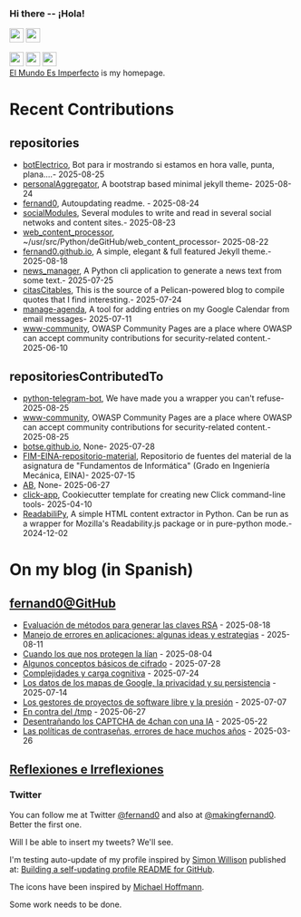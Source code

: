 ### Hi there -- ¡Hola!

<a href="mailto:ftricas@unizar.es" title="e-mail"><i class="svg-icon email"></i></a> 
<a href="https://www.linkedin.com/in/fernand0" title="My LinkedIn//Mi LinkedIn"><img src="https://img.shields.io/badge/linkedin-%230077B5.svg?&style=for-the-badge&logo=linkedin&logoColor=white" height=25></a> 
<a href="https://www.twitter.com/fernand0" title="My Twitter//Mi Twitter"><img src="https://img.shields.io/badge/twitter-%231DA1F2.svg?&style=for-the-badge&logo=twitter&logoColor=white" height=25></i></a> 
<link href="https://mastodon.social/@fernand0" rel="me" title="My Mastodon//Mi Mastodon"><img src="https://img.shields.io/static/v1?label=Mastodon&message=Social&color=blue" height=25></i></a> 
<a href="https://flickr.com/fernand0"><img src="https://img.shields.io/static/v1?label=Flickr&message=Images&color=blue" height=25></a>
<a href="https://dev.to/fernand0"><img src="https://img.shields.io/badge/DEV.TO-%230A0A0A.svg?&style=for-the-badge&logo=dev-dot-to&logoColor=white" height=25></a>
<div>
<a href="https://elmundoesimperfecto.com/" rel="me">El Mundo Es Imperfecto</a> is my homepage.
</div>

# Recent Contributions
<!-- recent_releases starts -->


## repositories
* [botElectrico](https://github.com/fernand0/botElectrico),  Bot para ir mostrando si estamos en hora valle, punta, plana....- 2025-08-25
* [personalAggregator](https://github.com/fernand0/personalAggregator),  A bootstrap based minimal jekyll theme- 2025-08-24
* [fernand0](https://github.com/fernand0/fernand0),  Autoupdating readme. - 2025-08-24
* [socialModules](https://github.com/fernand0/socialModules),  Several modules to write and read in several social netwoks and content sites.- 2025-08-23
* [web_content_processor](https://github.com/fernand0/web_content_processor),  ~/usr/src/Python/deGitHub/web_content_processor- 2025-08-22
* [fernand0.github.io](https://github.com/fernand0/fernand0.github.io),  A simple, elegant & full featured Jekyll theme.- 2025-08-18
* [news_manager](https://github.com/fernand0/news_manager),  A Python cli application to generate a news text from some text.- 2025-07-25
* [citasCitables](https://github.com/fernand0/citasCitables),  This is the source of a Pelican-powered blog to compile quotes that I find interesting.- 2025-07-24
* [manage-agenda](https://github.com/fernand0/manage-agenda),  A tool for adding entries on my Google Calendar from email messages- 2025-07-11
* [www-community](https://github.com/fernand0/www-community),  OWASP Community Pages are a place where OWASP can accept community contributions for security-related content.- 2025-06-10

## repositoriesContributedTo
* [python-telegram-bot](https://github.com/python-telegram-bot/python-telegram-bot),  We have made you a wrapper you can't refuse- 2025-08-25
* [www-community](https://github.com/OWASP/www-community),  OWASP Community Pages are a place where OWASP can accept community contributions for security-related content.- 2025-08-25
* [botse.github.io](https://github.com/botse/botse.github.io),  None- 2025-07-28
* [FIM-EINA-repositorio-material](https://github.com/ricardojrdez/FIM-EINA-repositorio-material),  Repositorio de fuentes del material de la asignatura de "Fundamentos de Informática" (Grado en Ingeniería Mecánica, EINA)- 2025-07-15
* [AB](https://github.com/simber72/AB),  None- 2025-06-27
* [click-app](https://github.com/simonw/click-app),  Cookiecutter template for creating new Click command-line tools- 2025-04-10
* [ReadabiliPy](https://github.com/alan-turing-institute/ReadabiliPy),  A simple HTML content extractor in Python. Can be run as a wrapper for Mozilla's Readability.js package or in pure-python mode.- 2024-12-02
<!-- recent_releases ends -->

# On my blog (in Spanish)

<!-- blog starts -->


## [fernand0@GitHub](https://fernand0.github.io/)
* [Evaluación de métodos para generar las claves RSA](http://fernand0.github.io//claves-RSA/) - 2025-08-18
* [Manejo de errores en aplicaciones: algunas ideas y estrategias](http://fernand0.github.io//manejo-errores-python/) - 2025-08-11
* [Cuando los que nos protegen la lían](http://fernand0.github.io//protegerse-ataques/) - 2025-08-04
* [Algunos conceptos básicos de cifrado](http://fernand0.github.io//cifrado-ideas-principales/) - 2025-07-28
* [Complejidades y carga cognitiva](http://fernand0.github.io//carga-cognitiva/) - 2025-07-24
* [Los datos de los mapas de Google, la privacidad y su persistencia](http://fernand0.github.io//errores-fallos-localizacion-google/) - 2025-07-14
* [Los gestores de proyectos de software libre y la presión](http://fernand0.github.io//software-libre-y-presiones/) - 2025-07-07
* [En contra del /tmp](http://fernand0.github.io//contra-tmp/) - 2025-06-27
* [Desentrañando los CAPTCHA de 4chan con una IA](http://fernand0.github.io//captcha-4chan/) - 2025-05-22
* [Las políticas de contraseñas, errores de hace muchos años](http://fernand0.github.io//claves-y-politicas/) - 2025-03-26

## [Reflexiones e Irreflexiones](http://fernand0.blogalia.com/)
<!-- blog ends -->

### Twitter 

You can follow me at Twitter [@fernand0](https://twitter.com/fernand0) and also at [@makingfernand0](https://twitter.com/fernand0). Better the first one.

Will I be able to insert my tweets? We'll see.

I'm testing auto-update of my profile inspired by [Simon Willison](https://simonwillison.net/) published at: [Building a self-updating profile README for GitHub](https://simonwillison.net/2020/Jul/10/self-updating-profile-readme/).

The icons have been inspired by [Michael Hoffmann](https://www.mokkapps.de/).

Some work needs to be done.

<!--
**fernand0/fernand0** is a ✨ _special_ ✨ repository because its `README.md` (this file) appears on your GitHub profile.

Here are some ideas to get you started:

- 🔭 I’m currently working on ...
- 🌱 I’m currently learning ...
- 👯 I’m looking to collaborate on ...
- 🤔 I’m looking for help with ...
- 💬 Ask me about ...
- 📫 How to reach me: ...
- 😄 Pronouns: ...
- ⚡ Fun fact: ...
-->

